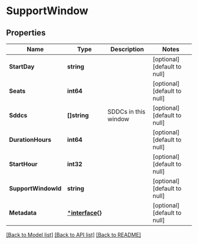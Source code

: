 # SupportWindow

## Properties
Name | Type | Description | Notes
------------ | ------------- | ------------- | -------------
**StartDay** | **string** |  | [optional] [default to null]
**Seats** | **int64** |  | [optional] [default to null]
**Sddcs** | **[]string** | SDDCs in this window | [optional] [default to null]
**DurationHours** | **int64** |  | [optional] [default to null]
**StartHour** | **int32** |  | [optional] [default to null]
**SupportWindowId** | **string** |  | [optional] [default to null]
**Metadata** | [***interface{}**](interface{}.md) |  | [optional] [default to null]

[[Back to Model list]](../README.md#documentation-for-models) [[Back to API list]](../README.md#documentation-for-api-endpoints) [[Back to README]](../README.md)

